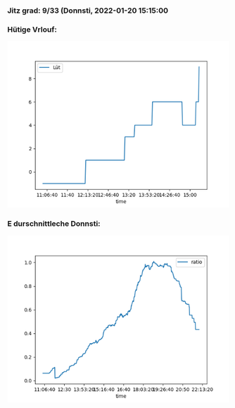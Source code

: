 ### Jitz grad: 9/33 (Donnsti, 2022-01-20 15:15:00

### Hütige Vrlouf:
![Graph](Today.png)

### E durschnittleche Donnsti:
![Graph](Donnsti.png)